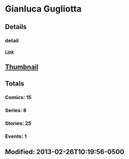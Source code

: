 # Gianluca  Gugliotta 
## Details
### detail
#### [Link](http://marvel.com/comics/creators/9943/gianluca_gugliotta?utm_campaign=apiRef&utm_source=225578a89fc76f3d20fbffda5d17a88d)
## [Thumbnail](http://i.annihil.us/u/prod/marvel/i/mg/b/a0/4bb43d11ed1f4.jpg)
## Totals
### Comics: 15
### Series: 8
### Stories: 25
### Events: 1
## Modified: 2013-02-26T10:19:56-0500